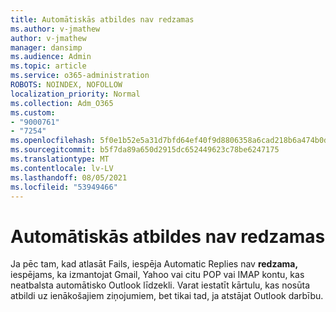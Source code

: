 ```yaml
---
title: Automātiskās atbildes nav redzamas
ms.author: v-jmathew
author: v-jmathew
manager: dansimp
ms.audience: Admin
ms.topic: article
ms.service: o365-administration
ROBOTS: NOINDEX, NOFOLLOW
localization_priority: Normal
ms.collection: Adm_O365
ms.custom:
- "9000761"
- "7254"
ms.openlocfilehash: 5f0e1b52e5a31d7bfd64ef40f9d8806358a6cad218b6a474b0d0e38aa051ac72
ms.sourcegitcommit: b5f7da89a650d2915dc652449623c78be6247175
ms.translationtype: MT
ms.contentlocale: lv-LV
ms.lasthandoff: 08/05/2021
ms.locfileid: "53949466"
---
```

# <a name="i-dont-see-automatic-replies"></a>Automātiskās atbildes nav redzamas

Ja pēc tam, kad atlasāt Fails, iespēja Automatic Replies nav **redzama,** iespējams, ka izmantojat Gmail, Yahoo vai citu POP vai IMAP kontu, kas neatbalsta automātisko Outlook līdzekli. Varat iestatīt kārtulu, kas nosūta atbildi uz ienākošajiem ziņojumiem, bet tikai tad, ja atstājat Outlook darbību.
